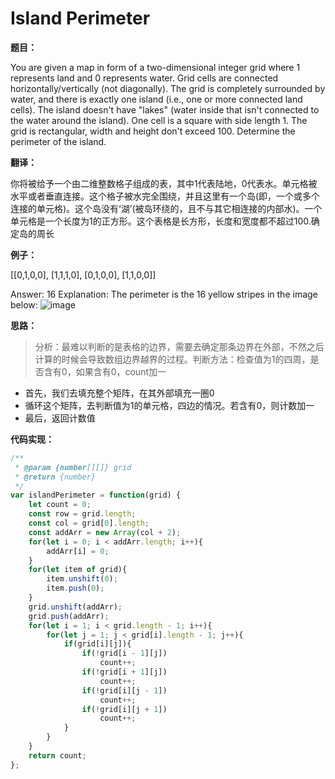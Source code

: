 ﻿# Island Perimeter

**题目：**

You are given a map in form of a two-dimensional integer grid where 1 represents land and 0 represents water. Grid cells are connected horizontally/vertically (not diagonally). The grid is completely surrounded by water, and there is exactly one island (i.e., one or more connected land cells). The island doesn't have "lakes" (water inside that isn't connected to the water around the island). One cell is a square with side length 1. The grid is rectangular, width and height don't exceed 100. Determine the perimeter of the island.

**翻译：**

你将被给予一个由二维整数格子组成的表，其中1代表陆地，0代表水。单元格被水平或者垂直连接。这个格子被水完全围绕，并且这里有一个岛(即，一个或多个连接的单元格)。这个岛没有‘湖’(被岛环绕的，且不与其它相连接的内部水)。一个单元格是一个长度为1的正方形。这个表格是长方形，长度和宽度都不超过100.确定岛的周长

**例子：**

[[0,1,0,0],
 [1,1,1,0],
 [0,1,0,0],
 [1,1,0,0]]

Answer: 16
Explanation: The perimeter is the 16 yellow stripes in the image below:
![image](https://leetcode.com/static/images/problemset/island.png)

**思路：**

> 分析：最难以判断的是表格的边界，需要去确定那条边界在外部，不然之后计算的时候会导致数组边界越界的过程。判断方法：检查值为1的四周，是否含有0，如果含有0，count加一

* 首先，我们去填充整个矩阵，在其外部填充一圈0
* 循环这个矩阵，去判断值为1的单元格，四边的情况。若含有0，则计数加一
* 最后，返回计数值

**代码实现：**

```javascript
/**
 * @param {number[][]} grid
 * @return {number}
 */
var islandPerimeter = function(grid) {
    let count = 0;
    const row = grid.length;
    const col = grid[0].length;
    const addArr = new Array(col + 2);
    for(let i = 0; i < addArr.length; i++){
        addArr[i] = 0;
    }
    for(let item of grid){
        item.unshift(0);
        item.push(0);
    }
    grid.unshift(addArr);
    grid.push(addArr);
    for(let i = 1; i < grid.length - 1; i++){
        for(let j = 1; j < grid[i].length - 1; j++){
            if(grid[i][j]){
                if(!grid[i - 1][j])
                    count++;
                if(!grid[i + 1][j])
                    count++;
                if(!grid[i][j - 1])
                    count++;
                if(!grid[i][j + 1])
                    count++;
            }
        }
    }
    return count;
};
```




